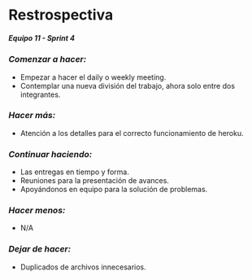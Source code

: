 # **Restrospectiva**
##### Equipo 11 - Sprint 4

### *Comenzar a hacer:*
- Empezar a hacer el daily o weekly meeting.
- Contemplar una nueva división del trabajo, ahora solo entre dos integrantes.
### *Hacer más:*
- Atención a los detalles para el correcto funcionamiento de heroku.
### *Continuar haciendo:*
- Las entregas en tiempo y forma.
- Reuniones para la presentación de avances.
- Apoyándonos en equipo para la solución de problemas.
### *Hacer menos:*
- N/A
### *Dejar de hacer:*
- Duplicados de archivos innecesarios.
